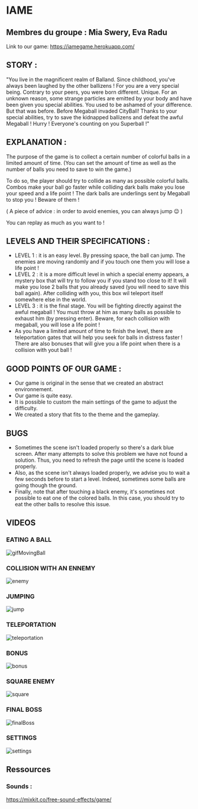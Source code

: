 # IAME 
## Membres du groupe : Mia Swery, Eva Radu

Link to our game: https://iamegame.herokuapp.com/

## STORY : 
"You live in the magnificent realm of Balland.
Since childhood, you've always been laughed by the other ballizens !
For you are a very special being.
Contrary to your peers, you were born different. Unique.
For an unknown reason, some strange particles are emitted by your body and have been given you special abilities.
You used to be ashamed of your difference. But that was before. Before Megaball invaded CityBall!
Thanks to your special abilities, try to save the kidnapped ballizens and defeat the awful Megaball !
Hurry ! Everyone's counting on you Superball !" 


## EXPLANATION :
The purpose of the game is to collect a certain number of colorful balls in a limited amount of time. 
(You can set the amount of time as well as the number of balls you need to save to win the game.)

To do so, the player should try to collide as many as possible colorful balls. Combos make your ball go faster while colliding dark balls make you lose your speed and a life point !
The dark balls are underlings sent by Megaball to stop you ! Beware of them !

( A piece of advice : in order to avoid enemies, you can always jump 😉 )

You can replay as much as you want to !

## LEVELS AND THEIR SPECIFICATIONS :
- LEVEL 1 : it is an easy level. By pressing space, the ball can jump. The enemies are moving randomly and if you touch one them you will lose a life point !
- LEVEL 2 :  it is a more difficult level in which a special enemy appears, a mystery box that will try to follow you if you stand too close to it! It will make you lose 2 balls that you already saved (you will need to save this ball again). After colliding with you, this box wil teleport itself somewhere else in the world. 
- LEVEL 3 : it is the final stage. You will be fighting directly against the awful megaball ! You must throw at him as many balls as possible to exhaust him (by pressing enter). Beware, for each collision with megaball, you will lose a life point !
- As you have a limited amount of time to finish the level, there are teleportation gates that will help you seek for balls in distress faster ! There are also bonuses that will give you a life point when there is a collision with yout ball !

## GOOD POINTS OF OUR GAME :
- Our game is original in the sense that we created an abstract environnement.
- Our game is quite easy.
- It is possible to custom the main settings of the game to adjust the difficulty.
- We created a story that fits to the theme and the gameplay. 

## BUGS 
- Sometimes the scene isn't loaded properly so there's a dark blue screen. After many attempts to solve this problem we have not found a solution. Thus, you need to refresh the page until the scene is loaded properly.
- Also, as the scene isn't always loaded properly, we advise you to wait a few seconds before to start a level. Indeed, sometimes some balls are going though the ground. 
- Finally, note that after touching a black enemy, it's sometimes not possible to eat one of the colored balls. In this case, you should try to eat the other balls to resolve this issue.  

## VIDEOS
### EATING A BALL 
![gifMovingBall](https://user-images.githubusercontent.com/91093212/168486625-e11a1041-09d9-422d-b451-affe1f145ea1.gif)

### COLLISION WITH AN ENNEMY
![enemy](https://user-images.githubusercontent.com/91093212/168493807-8e199710-2c45-4146-b559-73164394857b.gif)

### JUMPING
![jump](https://user-images.githubusercontent.com/91093212/168493813-9da5d044-6f39-46f4-8fde-d68902271f8b.gif)

### TELEPORTATION
![teleportation](https://user-images.githubusercontent.com/91093212/168493818-ee7f558f-917a-4e56-b7b0-711cdc0de1d9.gif)

### BONUS
![bonus](https://user-images.githubusercontent.com/91093212/168493826-87e48ade-1ab3-46c9-b5f1-5dfed261f9ae.gif)

### SQUARE ENEMY
![square](https://user-images.githubusercontent.com/91093212/168493832-92ffd62d-62ea-420b-9afe-377e50a9765a.gif)

### FINAL BOSS
![finalBoss](https://user-images.githubusercontent.com/91093212/168493844-356f76d5-5abc-4a9d-8f53-78b3e1ed7553.gif)

### SETTINGS
![settings](https://user-images.githubusercontent.com/91093212/168493850-f0a51de3-95f3-4e6b-aa8e-486edd8fb7ae.gif)

## Ressources
### Sounds : 
https://mixkit.co/free-sound-effects/game/
